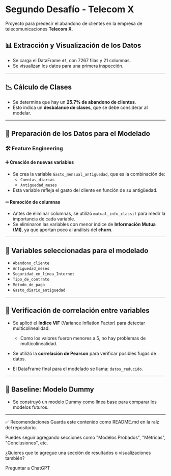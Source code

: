 # Segundo Desafío - Telecom X

Proyecto para predecir el abandono de clientes en la empresa de telecomunicaciones **Telecom X**.


## 📊 Extracción y Visualización de los Datos

- Se carga el DataFrame `df`, con 7267 filas y 21 columnas.
- Se visualizan los datos para una primera inspección.

---

## 📉 Cálculo de Clases

- Se determina que hay un **25.7% de abandono de clientes**.
- Esto indica un **desbalance de clases**, que se debe considerar al modelar.

---

## 🧹 Preparación de los Datos para el Modelado

### 🛠️ Feature Engineering

#### ➕ Creación de nuevas variables
- Se crea la variable `Gasto_mensual_antiguedad`, que es la combinación de:
  - `Cuentas_diarias`
  - `Antiguedad_meses`
- Esta variable refleja el gasto del cliente en función de su antigüedad.

#### ➖ Remoción de columnas
- Antes de eliminar columnas, se utilizó `mutual_info_classif` para medir la importancia de cada variable.
- Se eliminaron las variables con menor índice de **Información Mutua (MI)**, ya que aportan poco al análisis del **churn**.

---

## 📌 Variables seleccionadas para el modelado

- `Abandono_cliente`  
- `Antiguedad_meses`  
- `Seguridad_en_línea_Internet`  
- `Tipo_de_contrato`  
- `Metodo_de_pago`  
- `Gasto_diario_antiguedad`  

---

## 🔄 Verificación de correlación entre variables

- Se aplicó el **índice VIF** (Variance Inflation Factor) para detectar multicolinealidad.
  - Como los valores fueron menores a 5, no hay problemas de multicolinealidad.
- Se utilizó la **correlación de Pearson** para verificar posibles fugas de datos.

- El DataFrame final para el modelado se llama: `datos_reducido`.

---

## 🎯 Baseline: Modelo Dummy

- Se construyó un modelo Dummy como línea base para comparar los modelos futuros.

---
✅ Recomendaciones
Guarda este contenido como README.md en la raíz del repositorio.

Puedes seguir agregando secciones como "Modelos Probados", "Métricas", "Conclusiones", etc.

¿Quieres que te agregue una sección de resultados o visualizaciones también?









Preguntar a ChatGPT


